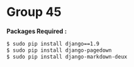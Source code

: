 # Group 45
<strong>Packages Required :</strong>
```sh
$ sudo pip install django==1.9
$ sudo pip install django-pagedown
$ sudo pip install django-markdown-deux
```